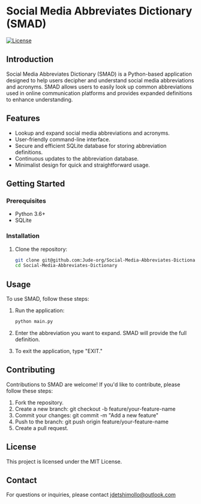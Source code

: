 # Social Media Abbreviates Dictionary (SMAD)

[![License](https://img.shields.io/badge/license-MIT-blue.svg)](https://opensource.org/licenses/MIT)

## Introduction

Social Media Abbreviates Dictionary (SMAD) is a Python-based application designed to help users decipher and understand social media abbreviations and acronyms. SMAD allows users to easily look up common abbreviations used in online communication platforms and provides expanded definitions to enhance understanding.

## Features

- Lookup and expand social media abbreviations and acronyms.
- User-friendly command-line interface.
- Secure and efficient SQLite database for storing abbreviation definitions.
- Continuous updates to the abbreviation database.
- Minimalist design for quick and straightforward usage.

## Getting Started

### Prerequisites

- Python 3.6+
- SQLite

### Installation

1. Clone the repository:
   ```sh
   git clone git@github.com:Jude-org/Social-Media-Abbreviates-Dictionary.git
   cd Social-Media-Abbreviates-Dictionary

## Usage

To use SMAD, follow these steps:

1. Run the application:

   ```sh
   python main.py
   
2. Enter the abbreviation you want to expand. SMAD will provide the full definition.
3. To exit the application, type "EXIT."


## Contributing

Contributions to SMAD are welcome! If you'd like to contribute, please follow these steps:

1. Fork the repository.
2. Create a new branch: git checkout -b feature/your-feature-name
3. Commit your changes: git commit -m "Add a new feature"
4. Push to the branch: git push origin feature/your-feature-name
5. Create a pull request.

## License
This project is licensed under the MIT License.

## Contact
For questions or inquiries, please contact jdetshimollo@outlook.com



